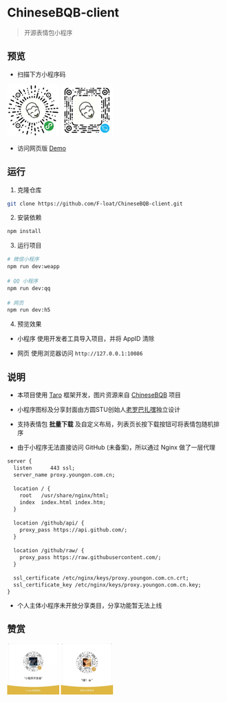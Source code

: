 # ChineseBQB-client

> 开源表情包小程序

## 预览

* 扫描下方小程序码

<p>
  <img alt="微信" src="./images/qrcode_weapp.jpg?raw=true" width="24%" />
  <img alt="QQ" src="./images/qrcode_qq.jpg?raw=true" width="24%" />
</p>

* 访问网页版 [Demo](https://f-loat.github.io/ChineseBQB-client)

## 运行

1. 克隆仓库

``` sh
git clone https://github.com/F-loat/ChineseBQB-client.git
```

2. 安装依赖

``` sh
npm install
```

3. 运行项目

``` sh
# 微信小程序
npm run dev:weapp

# QQ 小程序
npm run dev:qq

# 网页
npm run dev:h5
```

4. 预览效果

* 小程序 使用开发者工具导入项目，并将 AppID 清除

* 网页 使用浏览器访问 `http://127.0.0.1:10086`

## 说明

* 本项目使用 [Taro](https://github.com/NervJS/taro) 框架开发，图片资源来自 [ChineseBQB](https://github.com/zhaoolee/ChineseBQB) 项目

* 小程序图标及分享封面由方圆STU创始人[老罗巴扎嘿](https://huaban.com/syy946795671/muse_boards/)独立设计

* 支持表情包 **批量下载** 及自定义布局，列表页长按下载按钮可将表情包随机排序

* 由于小程序无法直接访问 GitHub (未备案)，所以通过 Nginx 做了一层代理

```
server {
  listen      443 ssl;
  server_name proxy.youngon.com.cn;
  
  location / {
    root   /usr/share/nginx/html;
    index  index.html index.htm;
  }

  location /github/api/ {
    proxy_pass https://api.github.com/;
  }

  location /github/raw/ {
    proxy_pass https://raw.githubusercontent.com/;
  }

  ssl_certificate /etc/nginx/keys/proxy.youngon.com.cn.crt;
  ssl_certificate_key /etc/nginx/keys/proxy.youngon.com.cn.key;
}
```

* 个人主体小程序未开放分享类目，分享功能暂无法上线

## 赞赏

<p>
  <img alt="微信" src="./images/tuyan.jpg?raw=true" width="24%" />
  <img alt="QQ" src="./images/zhaozhao.jpg?raw=true" width="24%" />
</p>
